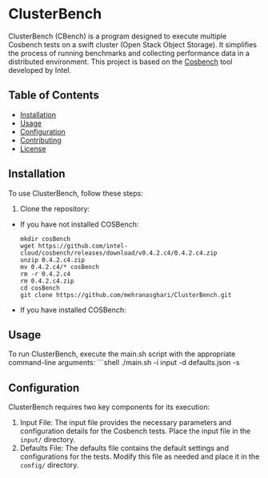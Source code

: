 # ClusterBench
ClusterBench (CBench) is a program designed to execute multiple Cosbench tests on a swift cluster (Open Stack Object Storage). It simplifies the process of running benchmarks and collecting performance data in a distributed environment. This project is based on the [Cosbench](https://github.com/intel-cloud/cosbench) tool developed by Intel.

## Table of Contents

- [Installation](#Installation)
- [Usage](#Usage)
- [Configuration](#configuration)
- [Contributing](#contributing)
- [License](#license)

## Installation

To use ClusterBench, follow these steps:

1. Clone the repository:

- If you have not installed COSBench:
     ```shell
     mkdir cosBench
     wget https://github.com/intel-cloud/cosbench/releases/download/v0.4.2.c4/0.4.2.c4.zip
     unzip 0.4.2.c4.zip
     mv 0.4.2.c4/* cosBench
     rm -r 0.4.2.c4
     rm 0.4.2.c4.zip
     cd cosBench
     git clone https://github.com/mehranasghari/ClusterBench.git
     
- If you have installed COSBench:
     

## Usage

To run ClusterBench, execute the main.sh script with the appropriate command-line arguments:
    ```shell
      ./main.sh -i input -d defaults.json -s


## Configuration

ClusterBench requires two key components for its execution:

1. Input File: The input file provides the necessary parameters and configuration details for the Cosbench tests. Place the input file in the `input/` directory.
2. Defaults File: The defaults file contains the default settings and configurations for the tests. Modify this file as needed and place it in the `config/` directory.
